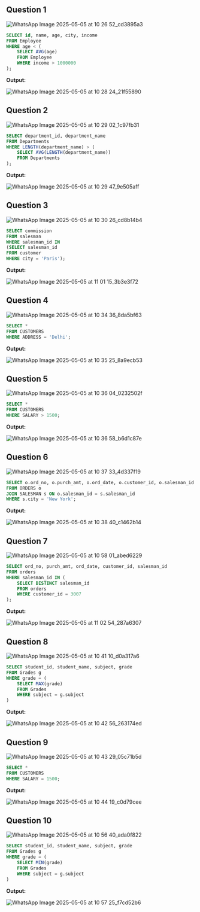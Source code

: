 **Question 1**
--
![WhatsApp Image 2025-05-05 at 10 26 52_cd3895a3](https://github.com/user-attachments/assets/b0f993f3-5ca3-4632-af0e-6c2350813844)

```sql
SELECT id, name, age, city, income
FROM Employee
WHERE age < (
    SELECT AVG(age)
    FROM Employee
    WHERE income > 1000000
);

```

**Output:**

![WhatsApp Image 2025-05-05 at 10 28 24_21f55890](https://github.com/user-attachments/assets/3edd1547-e705-4bc9-aae0-2bd98520c08a)


**Question 2**
---
![WhatsApp Image 2025-05-05 at 10 29 02_1c97fb31](https://github.com/user-attachments/assets/907ef6a3-66b1-4530-85c8-bdf12dc91356)


```sql
SELECT department_id, department_name
FROM Departments
WHERE LENGTH(department_name) > (
    SELECT AVG(LENGTH(department_name))
    FROM Departments
);


```

**Output:**

![WhatsApp Image 2025-05-05 at 10 29 47_9e505aff](https://github.com/user-attachments/assets/76c97f9e-3a4b-42fa-83dd-225453d28ecc)


**Question 3**
---
![WhatsApp Image 2025-05-05 at 10 30 26_cd8b14b4](https://github.com/user-attachments/assets/0e90fa56-c9e5-477e-a748-1b042e8b4dad)


```sql
SELECT commission 
FROM salesman 
WHERE salesman_id IN 
(SELECT salesman_id 
FROM customer
WHERE city = 'Paris');
```

**Output:**

![WhatsApp Image 2025-05-05 at 11 01 15_3b3e3f72](https://github.com/user-attachments/assets/66927de3-e73f-46e7-a073-1eddd5ea5a27)


**Question 4**
---
![WhatsApp Image 2025-05-05 at 10 34 36_8da5bf63](https://github.com/user-attachments/assets/7b56a184-53d6-4543-837b-09845671ec0b)


```sql
SELECT *
FROM CUSTOMERS
WHERE ADDRESS = 'Delhi';

```

**Output:**

![WhatsApp Image 2025-05-05 at 10 35 25_8a9ecb53](https://github.com/user-attachments/assets/a2636100-70a5-4cdb-ae07-c5fec7e43007)

**Question 5**
---
![WhatsApp Image 2025-05-05 at 10 36 04_0232502f](https://github.com/user-attachments/assets/0704f3bd-322e-404d-a94a-01a84f13792c)

```sql
SELECT *
FROM CUSTOMERS
WHERE SALARY > 1500;

```

**Output:**

![WhatsApp Image 2025-05-05 at 10 36 58_b6d1c87e](https://github.com/user-attachments/assets/86fabafe-4442-4978-845b-fdbe63e06d30)


**Question 6**
---

![WhatsApp Image 2025-05-05 at 10 37 33_4d337f19](https://github.com/user-attachments/assets/96fb9714-6548-475e-993e-0cd08b72d333)

```sql
SELECT o.ord_no, o.purch_amt, o.ord_date, o.customer_id, o.salesman_id
FROM ORDERS o
JOIN SALESMAN s ON o.salesman_id = s.salesman_id
WHERE s.city = 'New York';

```

**Output:**

![WhatsApp Image 2025-05-05 at 10 38 40_c1462b14](https://github.com/user-attachments/assets/0ce3008e-ec15-412b-9e37-9d2feb7f0b21)


**Question 7**
---
![WhatsApp Image 2025-05-05 at 10 58 01_abed6229](https://github.com/user-attachments/assets/fd2f030b-6bf3-4295-8299-13c3bd9478b2)

```sql
SELECT ord_no, purch_amt, ord_date, customer_id, salesman_id
FROM orders
WHERE salesman_id IN (
    SELECT DISTINCT salesman_id
    FROM orders
    WHERE customer_id = 3007
);

```

**Output:**

![WhatsApp Image 2025-05-05 at 11 02 54_287a6307](https://github.com/user-attachments/assets/b513f463-531c-4c71-8306-0215d596b38f)


**Question 8**
---
![WhatsApp Image 2025-05-05 at 10 41 10_d0a317a6](https://github.com/user-attachments/assets/00575396-64f1-4ede-94c7-e5ca109e2ff3)


```sql
SELECT student_id, student_name, subject, grade
FROM Grades g
WHERE grade = (
    SELECT MAX(grade)
    FROM Grades
    WHERE subject = g.subject
)

```

**Output:**

![WhatsApp Image 2025-05-05 at 10 42 56_263174ed](https://github.com/user-attachments/assets/ab4b514c-660b-4c79-8d71-4629914c0933)


**Question 9**
---
![WhatsApp Image 2025-05-05 at 10 43 29_05c71b5d](https://github.com/user-attachments/assets/ba0eb468-97ed-451b-938e-5e479c7d8005)

```sql
SELECT *
FROM CUSTOMERS
WHERE SALARY = 1500;

```

**Output:**

![WhatsApp Image 2025-05-05 at 10 44 19_c0d79cee](https://github.com/user-attachments/assets/a0120957-ea02-476c-8bea-314e8d5d57ac)


**Question 10**
---
![WhatsApp Image 2025-05-05 at 10 56 40_ada0f822](https://github.com/user-attachments/assets/32699743-f659-4619-a22b-ee1e7e568127)


```sql
SELECT student_id, student_name, subject, grade
FROM Grades g
WHERE grade = (
    SELECT MIN(grade)
    FROM Grades
    WHERE subject = g.subject
)

```

**Output:**

![WhatsApp Image 2025-05-05 at 10 57 25_f7cd52b6](https://github.com/user-attachments/assets/a2d0f8c4-de63-425a-92d8-039ffcbd37f7)

